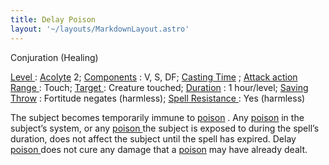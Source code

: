 ```yaml
---
title: Delay Poison
layout: '~/layouts/MarkdownLayout.astro'
---
```

Conjuration (Healing)

[ Level ](/modern.d20.srd/fx/level) : [ Acolyte](/modern.d20.srd/classes/advanced/acolyte) 2; [ Components](/modern.d20.srd/fx/components) : V, S, DF; [ Casting Time](/modern.d20.srd/fx/casting.time) ; [ Attack action](/modern.d20.srd/combat/attack.actions) [ Range ](/modern.d20.srd/fx/range) :
Touch; [ Target ](/modern.d20.srd/fx/target) : Creature touched; [ Duration](/modern.d20.srd/fx/duration) : 1 hour/level; [ Saving Throw](/modern.d20.srd/basics/saving.throws) : Fortitude negates (harmless); [Spell Resistance ](/modern.d20.srd/special.abilities/spell.resistance) : Yes
(harmless)

The subject becomes temporarily immune to [ poison](/modern.d20.srd/environment.hazards/poison) . Any [ poison](/modern.d20.srd/environment.hazards/poison) in the subject’s system, or any
[ poison ](/modern.d20.srd/environment.hazards/poison) the subject is exposed
to during the spell’s duration, does not affect the subject until the spell
has expired. Delay [ poison ](/modern.d20.srd/environment.hazards/poison) does
not cure any damage that a [ poison](/modern.d20.srd/environment.hazards/poison) may have already dealt.

